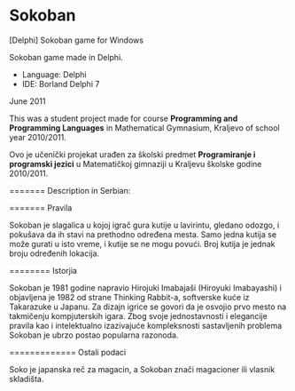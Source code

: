 # Sokoban
[Delphi] Sokoban game for Windows

Sokoban game made in Delphi.

* Language: Delphi
* IDE: Borland Delphi 7

June 2011

This was a student project made for course <b>Programming and Programming Languages</b> in Mathematical Gymnasium, Kraljevo of school year 2010/2011.

Ovo je učenički projekat urađen za školski predmet <b>Programiranje i programski jezici</b> u Matematičkoj gimnaziji u Kraljevu školske godine 2010/2011.

=======
Description in Serbian:

=======
Pravila

Sokoban je slagalica u kojoj igrač gura kutije u lavirintu, gledano odozgo, i pokušava da ih stavi na prethodno određena mesta. Samo jedna kutija se može gurati u isto vreme, i kutije se ne mogu povući. Broj kutija je jednak broju određenih lokacija.

========
Istorjia

Sokoban je 1981 godine napravio Hirojuki Imabajaši (Hiroyuki Imabayashi) i objavljena je 1982 od strane Thinking Rabbit-a, softverske kuće iz Takarazuke u Japanu. Za dizajn igrice se govori da je osvojio prvo mesto na takmičenju kompjuterskih igara. Zbog svoje jednostavnosti i elegancije pravila kao i intelektualno izazivajuće kompleksnosti sastavljenih problema Sokoban je ubrzo postao popularna razonoda.

=============
Ostali podaci

Soko je japanska reč za magacin, a Sokoban znači magacioner ili vlasnik skladišta. 
